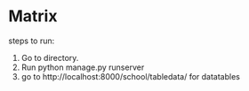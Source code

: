 # Matrix
steps to run:

1. Go to directory.
2. Run python manage.py runserver
3. go to http://localhost:8000/school/tabledata/ for datatables

